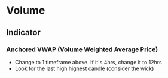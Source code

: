 # Volume

## Indicator

### Anchored VWAP (Volume Weighted Average Price)

- Change to 1 timeframe above. If it's 4hrs, change it to 12hrs
- Look for the last high highest candle (consider the wick)
